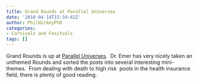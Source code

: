 ```yaml
---
title: Grand Rounds at Parallel Universes
date: '2010-04-14T15:34:42Z'
author: PhilHickeyPhD
categories:
- Carnivals and Fesitvals
tags: []
---
```


Grand Rounds is up at <a href="http://emeritus.blogspot.com/2010/04/grand-rounds-volume-6-no-29.html">Parallel Universes</a>.  Dr. Emer has very nicely taken an unthemed Rounds and sorted the posts into several interesting mini-themes.  From dealing with death to high risk  pools in the health insurance field, there is plenty of good reading.